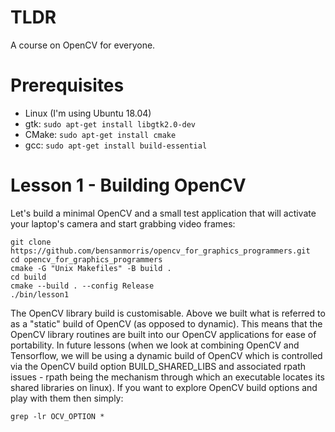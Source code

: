 # TLDR

A course on OpenCV for everyone.

# Prerequisites

- Linux (I'm using Ubuntu 18.04)
- gtk: `sudo apt-get install libgtk2.0-dev`
- CMake: `sudo apt-get install cmake`
- gcc: `sudo apt-get install build-essential`

# Lesson 1 - Building OpenCV
Let's build a minimal OpenCV and a small test application that will activate your laptop's camera and start grabbing video frames:
```
git clone https://github.com/bensanmorris/opencv_for_graphics_programmers.git
cd opencv_for_graphics_programmers
cmake -G "Unix Makefiles" -B build .
cd build
cmake --build . --config Release
./bin/lesson1
```
The OpenCV library build is customisable. Above we built what is referred to as a "static" build of OpenCV (as opposed to dynamic). This means that the OpenCV library routines are built into our OpenCV applications for ease of portability. In future lessons (when we look at combining OpenCV and Tensorflow, we will be using a dynamic build of OpenCV which is controlled via the OpenCV build option BUILD_SHARED_LIBS and associated rpath issues - rpath being the mechanism through which an executable locates its shared libraries on linux). If you want to explore OpenCV build options and play with them then simply:
```
grep -lr OCV_OPTION *
```
